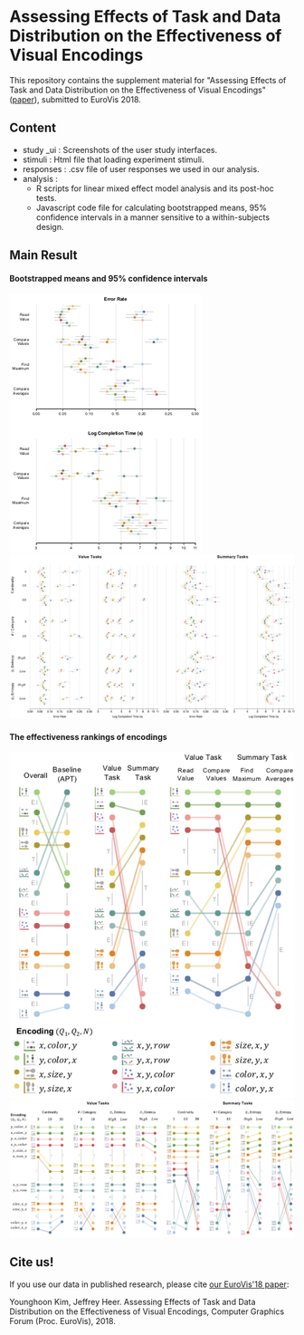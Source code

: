 # Assessing Effects of Task and Data Distribution on the Effectiveness of Visual Encodings

This repository contains the supplement material for "Assessing Effects of Task and Data Distribution on the Effectiveness of Visual Encodings"([paper](TBD)), submitted to EuroVis 2018.


## Content
- study _ui : Screenshots of the user study interfaces.
- stimuli : Html file that loading experiment stimuli.
- responses : .csv file of user responses we used in our analysis.
- analysis :
  - R scripts for linear mixed effect model analysis and its post-hoc tests.
  - Javascript code file for calculating bootstrapped means, 95% confidence intervals in a manner sensitive to a within-subjects design.

## Main Result
#### Bootstrapped means and 95% confidence intervals
![Effect_Bootstrap Pt1](https://github.com/uwdata/visual-encoding-effectiveness-data/raw/master/main_effect_bootstrap_pt1.png)
![Effect_Bootstrap Pt2](https://github.com/uwdata/visual-encoding-effectiveness-data/raw/master/main_effect_bootstrap_pt2_wTitle_v2.png)
#### The effectiveness rankings of encodings
![Effectiveness Ranking Pt1](https://github.com/uwdata/visual-encoding-effectiveness-data/raw/master/main_result_pt1_v3.png)
![Effectiveness Ranking Pt2](https://github.com/uwdata/visual-encoding-effectiveness-data/raw/master/main_result_pt2_v3.png)


## Cite us!
If you use our data in published research, please cite [our EuroVis'18 paper](http://idl.cs.washington.edu/papers/task-data-effectiveness/):

Younghoon Kim, Jeffrey Heer. Assessing Effects of Task and Data Distribution on the Effectiveness of Visual Encodings, Computer Graphics Forum (Proc. EuroVis), 2018.
